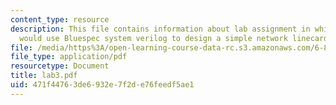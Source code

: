 ```yaml
---
content_type: resource
description: This file contains information about lab assignment in which student
  would use Bluespec system verilog to design a simple network linecard.
file: /media/https%3A/open-learning-course-data-rc.s3.amazonaws.com/6-884-complex-digital-systems-spring-2005/471f44763de6932e7f2de76feedf5ae1_lab3.pdf
file_type: application/pdf
resourcetype: Document
title: lab3.pdf
uid: 471f4476-3de6-932e-7f2d-e76feedf5ae1
---
```

